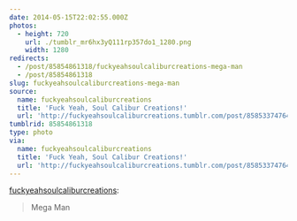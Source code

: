 ```yaml
---
date: 2014-05-15T22:02:55.000Z
photos:
  - height: 720
    url: ./tumblr_mr6hx3yQ111rp357do1_1280.png
    width: 1280
redirects:
  - /post/85854861318/fuckyeahsoulcaliburcreations-mega-man
  - /post/85854861318
slug: fuckyeahsoulcaliburcreations-mega-man
source:
  name: fuckyeahsoulcaliburcreations
  title: 'Fuck Yeah, Soul Calibur Creations!'
  url: 'http://fuckyeahsoulcaliburcreations.tumblr.com/post/85853374764/mega-man'
tumblrid: 85854861318
type: photo
via:
  name: fuckyeahsoulcaliburcreations
  title: 'Fuck Yeah, Soul Calibur Creations!'
  url: 'http://fuckyeahsoulcaliburcreations.tumblr.com/post/85853374764/mega-man'
---
```

<p><a href="http://fuckyeahsoulcaliburcreations.tumblr.com/post/85853374764/mega-man" class="tumblr_blog">fuckyeahsoulcaliburcreations</a>:</p>

<blockquote><p>Mega Man</p></blockquote>
